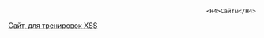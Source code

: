 

                                                            <H4>Сайты</H4>
[Сайт, для тренировок XSS](https://xss-game.appspot.com/level1)
